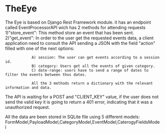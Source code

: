 # TheEye
The Eye is based on Django Rest Framework module. it has an endpoint called EventProcessorAPI wich has 2 methods for attending requests
 1)"store_event": This method store an event that has been sent.
 2)"get_event": In order to the user get the requested events data, a client application need to consult the API sending a JSON with the field "action" filled 
                with one of the next options:
                
                A) session: The user can get events according to a session id. 
                B) category: Users get all the events of given category.
                C) date-range: users have to send a range of dates to filter the events between thos dates.
                
                All the 3 methods return a dictionary with the relevant information and data.
 
The API is waiting for a POST and "CLIENT_KEY" value, if the user does not send the valid key it is going to return a 401 error, indicating that it was a unauthorized request. 

All the data are been stored in SQLite file using 5 different models: FormModel,PayloadModel,CategoryModel,EventModel,CaterogyFieldsModel
